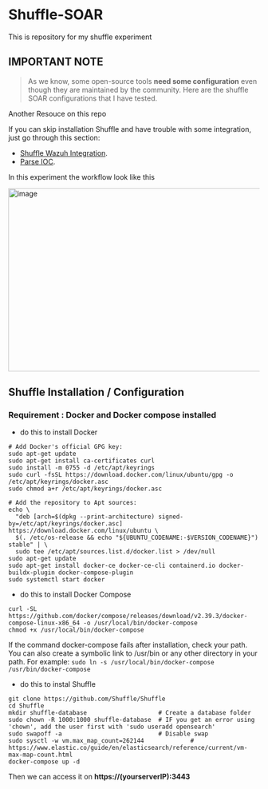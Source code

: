 # Shuffle-SOAR

This is repository for my shuffle experiment

## IMPORTANT NOTE
> As we know, some open-source tools **need some configuration** even though they are maintained by the community.
Here are the shuffle SOAR configurations that I have tested.


Another Resouce on this repo

If you can skip installation Shuffle and have trouble with some integration, just go through this section:
- [Shuffle Wazuh Integration](/Shuffle-Wazuh.md).
- [Parse IOC](/Parse-IOC.md).


In this experiment the workflow look like this

<img width="953" height="367" alt="image" src="https://github.com/user-attachments/assets/a09de894-2ae4-474a-b17c-f27bc9c3e274" />





## Shuffle Installation / Configuration 

### Requirement : Docker and Docker compose installed
- do this to install Docker 

```
# Add Docker's official GPG key:
sudo apt-get update
sudo apt-get install ca-certificates curl
sudo install -m 0755 -d /etc/apt/keyrings
sudo curl -fsSL https://download.docker.com/linux/ubuntu/gpg -o /etc/apt/keyrings/docker.asc
sudo chmod a+r /etc/apt/keyrings/docker.asc

# Add the repository to Apt sources:
echo \
  "deb [arch=$(dpkg --print-architecture) signed-by=/etc/apt/keyrings/docker.asc] https://download.docker.com/linux/ubuntu \
  $(. /etc/os-release && echo "${UBUNTU_CODENAME:-$VERSION_CODENAME}") stable" | \
  sudo tee /etc/apt/sources.list.d/docker.list > /dev/null
sudo apt-get update
sudo apt-get install docker-ce docker-ce-cli containerd.io docker-buildx-plugin docker-compose-plugin
sudo systemctl start docker
```
- do this to install Docker Compose

```
curl -SL https://github.com/docker/compose/releases/download/v2.39.3/docker-compose-linux-x86_64 -o /usr/local/bin/docker-compose
chmod +x /usr/local/bin/docker-compose
```

If the command docker-compose fails after installation, check your path. You can also create a symbolic link to /usr/bin or any other directory in your path. For example:
```sudo ln -s /usr/local/bin/docker-compose /usr/bin/docker-compose```

- do this to instal Shuffle
```
git clone https://github.com/Shuffle/Shuffle
cd Shuffle
mkdir shuffle-database                    # Create a database folder
sudo chown -R 1000:1000 shuffle-database  # IF you get an error using 'chown', add the user first with 'sudo useradd opensearch'
sudo swapoff -a                           # Disable swap
sudo sysctl -w vm.max_map_count=262144             # https://www.elastic.co/guide/en/elasticsearch/reference/current/vm-max-map-count.html
docker-compose up -d
```
Then we can access it on **https://(yourserverIP):3443**



